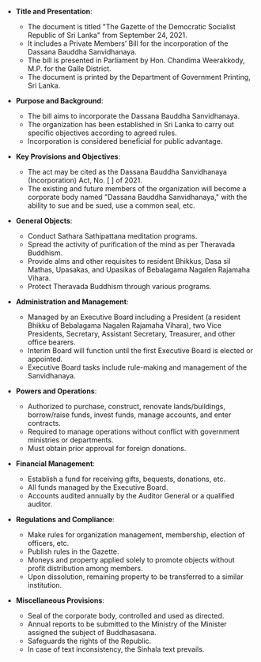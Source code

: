 - **Title and Presentation**:
  - The document is titled "The Gazette of the Democratic Socialist Republic of Sri Lanka" from September 24, 2021.
  - It includes a Private Members’ Bill for the incorporation of the Dassana Bauddha Sanvidhanaya.
  - The bill is presented in Parliament by Hon. Chandima Weerakkody, M.P. for the Galle District.
  - The document is printed by the Department of Government Printing, Sri Lanka.

- **Purpose and Background**:
  - The bill aims to incorporate the Dassana Bauddha Sanvidhanaya.
  - The organization has been established in Sri Lanka to carry out specific objectives according to agreed rules.
  - Incorporation is considered beneficial for public advantage.

- **Key Provisions and Objectives**:
  - The act may be cited as the Dassana Bauddha Sanvidhanaya (Incorporation) Act, No. [ ] of 2021.
  - The existing and future members of the organization will become a corporate body named "Dassana Bauddha Sanvidhanaya," with the ability to sue and be sued, use a common seal, etc.

- **General Objects**:
  - Conduct Sathara Sathipattana meditation programs.
  - Spread the activity of purification of the mind as per Theravada Buddhism.
  - Provide alms and other requisites to resident Bhikkus, Dasa sil Mathas, Upasakas, and Upasikas of Bebalagama Nagalen Rajamaha Vihara.
  - Protect Theravada Buddhism through various programs.

- **Administration and Management**:
  - Managed by an Executive Board including a President (a resident Bhikku of Bebalagama Nagalen Rajamaha Vihara), two Vice Presidents, Secretary, Assistant Secretary, Treasurer, and other office bearers.
  - Interim Board will function until the first Executive Board is elected or appointed.
  - Executive Board tasks include rule-making and management of the Sanvidhanaya.

- **Powers and Operations**:
  - Authorized to purchase, construct, renovate lands/buildings, borrow/raise funds, invest funds, manage accounts, and enter contracts.
  - Required to manage operations without conflict with government ministries or departments. 
  - Must obtain prior approval for foreign donations.

- **Financial Management**:
  - Establish a fund for receiving gifts, bequests, donations, etc. 
  - All funds managed by the Executive Board.
  - Accounts audited annually by the Auditor General or a qualified auditor.

- **Regulations and Compliance**:
  - Make rules for organization management, membership, election of officers, etc.
  - Publish rules in the Gazette.
  - Moneys and property applied solely to promote objects without profit distribution among members.
  - Upon dissolution, remaining property to be transferred to a similar institution.

- **Miscellaneous Provisions**:
  - Seal of the corporate body, controlled and used as directed.
  - Annual reports to be submitted to the Ministry of the Minister assigned the subject of Buddhasasana.
  - Safeguards the rights of the Republic.
  - In case of text inconsistency, the Sinhala text prevails.